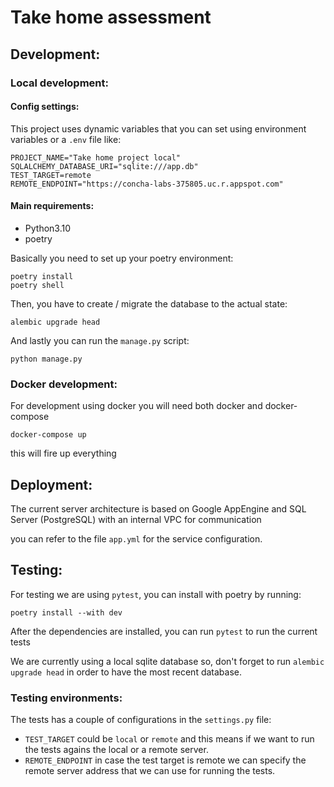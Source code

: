# Take home assessment


## Development:

### Local development:
#### Config settings:
This project uses dynamic variables that you can set using environment variables or a `.env` file like:

```text
PROJECT_NAME="Take home project local"
SQLALCHEMY_DATABASE_URI="sqlite:///app.db"
TEST_TARGET=remote
REMOTE_ENDPOINT="https://concha-labs-375805.uc.r.appspot.com"
```

####  Main requirements:
- Python3.10
- poetry

Basically you need to set up your poetry environment:

```shell
poetry install
poetry shell
```

Then, you have to create / migrate the database to the actual state:

```shell
alembic upgrade head 
```

And lastly you can run the `manage.py` script:
```shell
python manage.py
```

### Docker development:

For development using docker you will need both docker and docker-compose

```shell
docker-compose up
```

this will fire up everything


## Deployment:
The current server architecture is based on Google AppEngine and SQL Server (PostgreSQL) with an internal VPC for communication

you can refer to the file `app.yml` for the service configuration.

## Testing:
For testing we are using `pytest`, you can install with poetry by running:

```shell
poetry install --with dev
```

After the dependencies are installed, you can run `pytest` to run the current tests

We are currently using a local sqlite database so, don't forget to run `alembic upgrade head` in order to have the most recent database.

### Testing environments:
The tests has a couple of configurations in the `settings.py` file:

- `TEST_TARGET` could be `local` or `remote` and this means if we want to run the tests agains the local or a remote server.
- `REMOTE_ENDPOINT` in case the test target is remote we can specify the remote server address that we can use for running the tests.
